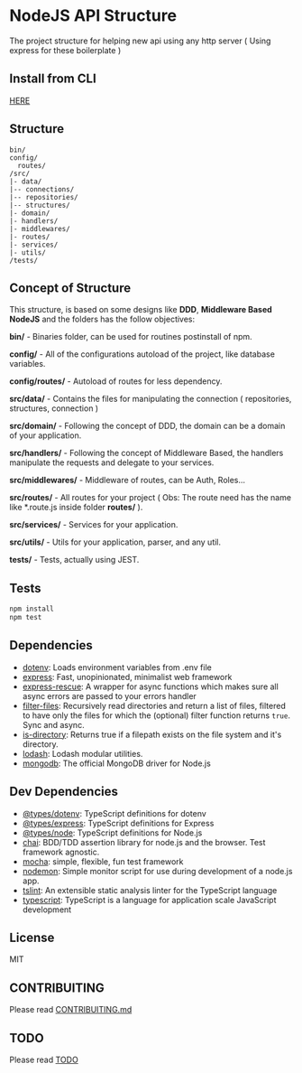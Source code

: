 # NodeJS API Structure
The project structure for helping new api using any http server ( Using express for these boilerplate ) 

## Install from CLI

[HERE](https://github.com/RafaelGSS/napd)


## Structure

```
bin/
config/
  routes/
/src/
|- data/
|-- connections/
|-- repositories/
|-- structures/    
|- domain/
|- handlers/
|- middlewares/
|- routes/
|- services/
|- utils/
/tests/
```
## Concept of Structure

This structure, is based on some designs like **DDD**, **Middleware Based NodeJS** and the folders has the follow objectives:

__bin/__ -  Binaries folder, can be used for routines postinstall of npm.

__config/__ -  All of the configurations autoload of the project, like database variables.

__config/routes/__ -  Autoload of routes for less dependency.

__src/data/__ -  Contains the files for manipulating the connection ( repositories, structures, connection )

__src/domain/__ -  Following the concept of DDD, the domain can be a domain of your application.

__src/handlers/__ -  Following the concept of Middleware Based, the handlers manipulate the requests and delegate to your services.

__src/middlewares/__ -  Middleware of routes, can be Auth, Roles...

__src/routes/__ -  All routes for your project ( Obs: The route need has the name like *.route.js inside folder __routes/__ ).

__src/services/__ -  Services for your application.

__src/utils/__ -  Utils for your application, parser, and any util.

__tests/__ -  Tests, actually using JEST.


## Tests

```sh
npm install
npm test
```

## Dependencies

- [dotenv](https://ghub.io/dotenv): Loads environment variables from .env file
- [express](https://ghub.io/express): Fast, unopinionated, minimalist web framework
- [express-rescue](https://ghub.io/express-rescue): A wrapper for async functions which makes sure all async errors are passed to your errors handler
- [filter-files](https://ghub.io/filter-files): Recursively read directories and return a list of files, filtered to have only the files for which the (optional) filter function returns `true`. Sync and async.
- [is-directory](https://ghub.io/is-directory): Returns true if a filepath exists on the file system and it&#39;s directory.
- [lodash](https://ghub.io/lodash): Lodash modular utilities.
- [mongodb](https://ghub.io/mongodb): The official MongoDB driver for Node.js

## Dev Dependencies

- [@types/dotenv](https://ghub.io/@types/dotenv): TypeScript definitions for dotenv
- [@types/express](https://ghub.io/@types/express): TypeScript definitions for Express
- [@types/node](https://ghub.io/@types/node): TypeScript definitions for Node.js
- [chai](https://ghub.io/chai): BDD/TDD assertion library for node.js and the browser. Test framework agnostic.
- [mocha](https://ghub.io/mocha): simple, flexible, fun test framework
- [nodemon](https://ghub.io/nodemon): Simple monitor script for use during development of a node.js app.
- [tslint](https://ghub.io/tslint): An extensible static analysis linter for the TypeScript language
- [typescript](https://ghub.io/typescript): TypeScript is a language for application scale JavaScript development

## License

MIT

## CONTRIBUITING

Please read [CONTRIBUITING.md](CONTRIBUITING.md)

## TODO

Please read [TODO](TODO.md)
